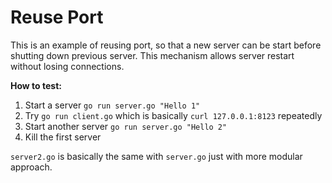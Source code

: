 # Reuse Port

This is an example of reusing port, so that a new server can be start before shutting down previous server. This
mechanism allows server restart without losing connections.

**How to test:**

1. Start a server `go run server.go "Hello 1"`
2. Try `go run client.go` which is basically `curl 127.0.0.1:8123` repeatedly
3. Start another server `go run server.go "Hello 2"`
4. Kill the first server


`server2.go` is basically the same with `server.go` just with more modular approach.